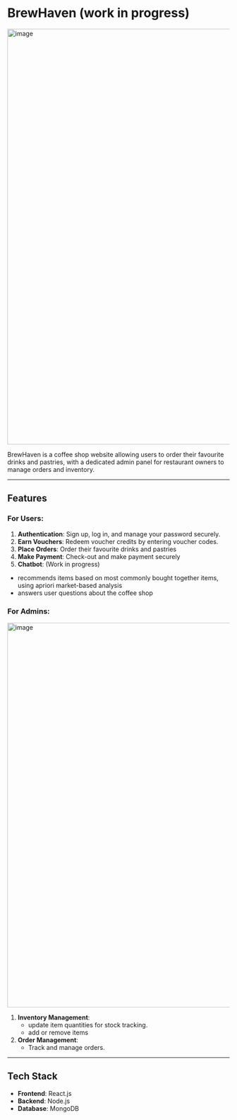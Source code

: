 # BrewHaven (work in progress)
<img width="1869" height="940" alt="image" src="https://github.com/user-attachments/assets/fda4697d-0fd9-42ac-afcb-b83e00af6986" />

BrewHaven is a coffee shop website allowing users to order their favourite drinks and pastries, with a dedicated admin panel for restaurant owners to manage orders and inventory. 

---

## Features  

### For Users:  
1. **Authentication**: Sign up, log in, and manage your password securely.  
2. **Earn Vouchers**: Redeem voucher credits by entering voucher codes.  
3. **Place Orders**: Order their favourite drinks and pastries
4. **Make Payment**: Check-out and make payment securely
5. **Chatbot**: (Work in progress) 
  - recommends items based on most commonly bought together items, using apriori market-based analysis
  - answers user questions about the coffee shop

### For Admins:  
<img width="1724" height="870" alt="image" src="https://github.com/user-attachments/assets/2153a6fe-0e6a-478f-84ab-14c4a60f8f74" />

1. **Inventory Management**:  
   - update item quantities for stock tracking.
   - add or remove items 
2. **Order Management**:  
   - Track and manage orders.  

---

## Tech Stack  

- **Frontend**: React.js  
- **Backend**: Node.js  
- **Database**: MongoDB  
